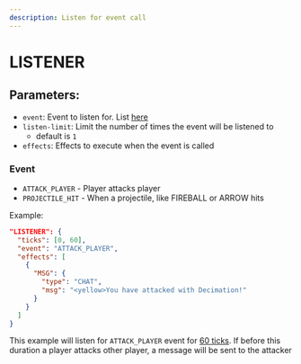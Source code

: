 ```yaml
---
description: Listen for event call
---
```


# LISTENER

## **Parameters**:

* `event`: Event to listen for. List [here](listener.md#event)
* `listen-limit`: Limit the number of times the event will be listened to
  * default is `1`
* `effects`: Effects to execute when the event is called

### Event

* `ATTACK_PLAYER` - Player attacks player
* `PROJECTILE_HIT` - When a projectile, like FIREBALL or ARROW hits

Example:

```json
"LISTENER": {
  "ticks": [0, 60],
  "event": "ATTACK_PLAYER",
  "effects": [
    {
      "MSG": {
        "type": "CHAT",
        "msg": "<yellow>You have attacked with Decimation!"
      }
    }
  ]
}
```

This example will listen for `ATTACK_PLAYER` event for [60 ticks](../shared-parameters/ticks.md). If before this duration a player attacks other player, a message will be sent to the attacker
